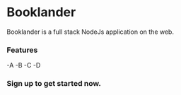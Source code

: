 # Booklander

Booklander is a full stack NodeJs application on the web.

### Features

-A
-B
-C
-D

### Sign up to get started now.
